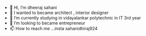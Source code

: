 - 👋 Hi, I’m dheeraj sahani
- 👀 I wanted to became architect , interior designer
- 🌱 I’m currently studying in vidayalankar polytechnic in IT 3rd year
- 💞️ I’m looking to became entrepreneur
- 📫 How to reach me ...insta sahanidhiraj924

<!---
ironman924/ironman924 is a ✨ special ✨ repository because its `README.md` (this file) appears on your GitHub profile.
You can click the Preview link to take a look at your changes.
--->

